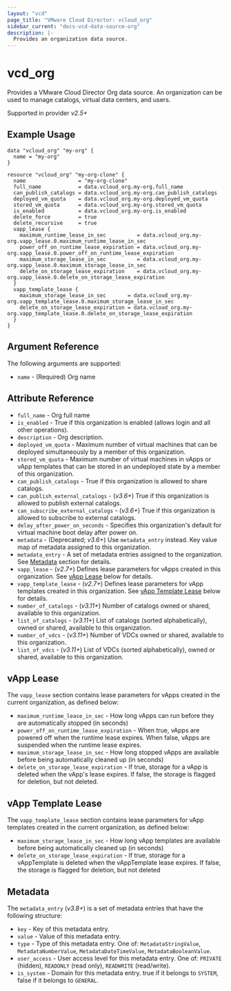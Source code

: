 ```yaml
---
layout: "vcd"
page_title: "VMware Cloud Director: vcloud_org"
sidebar_current: "docs-vcd-data-source-org"
description: |-
  Provides an organization data source.
---
```


# vcd\_org

Provides a VMware Cloud Director Org data source. An organization can be used to manage catalogs, virtual
data centers, and users.

Supported in provider *v2.5+*

## Example Usage

```hcl
data "vcloud_org" "my-org" {
  name = "my-org"
}

resource "vcloud_org" "my-org-clone" {
  name                 = "my-org-clone"
  full_name            = data.vcloud_org.my-org.full_name
  can_publish_catalogs = data.vcloud_org.my-org.can_publish_catalogs
  deployed_vm_quota    = data.vcloud_org.my-org.deployed_vm_quota
  stored_vm_quota      = data.vcloud_org.my-org.stored_vm_quota
  is_enabled           = data.vcloud_org.my-org.is_enabled
  delete_force         = true
  delete_recursive     = true
  vapp_lease {
    maximum_runtime_lease_in_sec          = data.vcloud_org.my-org.vapp_lease.0.maximum_runtime_lease_in_sec
    power_off_on_runtime_lease_expiration = data.vcloud_org.my-org.vapp_lease.0.power_off_on_runtime_lease_expiration
    maximum_storage_lease_in_sec          = data.vcloud_org.my-org.vapp_lease.0.maximum_storage_lease_in_sec
    delete_on_storage_lease_expiration    = data.vcloud_org.my-org.vapp_lease.0.delete_on_storage_lease_expiration
  }
  vapp_template_lease {
    maximum_storage_lease_in_sec       = data.vcloud_org.my-org.vapp_template_lease.0.maximum_storage_lease_in_sec
    delete_on_storage_lease_expiration = data.vcloud_org.my-org.vapp_template_lease.0.delete_on_storage_lease_expiration
  }
}

```

## Argument Reference

The following arguments are supported:

* `name` - (Required) Org name

## Attribute Reference

* `full_name` - Org full name
* `is_enabled` - True if this organization is enabled (allows login and all other operations).
* `description` - Org description.
* `deployed_vm_quota` - Maximum number of virtual machines that can be deployed simultaneously by a member of this organization.
* `stored_vm_quota` - Maximum number of virtual machines in vApps or vApp templates that can be stored in an undeployed state by a member of this organization.
* `can_publish_catalogs` - True if this organization is allowed to share catalogs.
* `can_publish_external_catalogs` - (*v3.6+*) True if this organization is allowed to publish external catalogs.
* `can_subscribe_external_catalogs` - (*v3.6+*) True if this organization is allowed to subscribe to external catalogs.
* `delay_after_power_on_seconds` - Specifies this organization's default for virtual machine boot delay after power on.
* `metadata` - (Deprecated; *v3.6+*) Use `metadata_entry` instead. Key value map of metadata assigned to this organization.
* `metadata_entry` - A set of metadata entries assigned to the organization. See [Metadata](#metadata) section for details.
* `vapp_lease` - (*v2.7+*) Defines lease parameters for vApps created in this organization. See [vApp Lease](#vapp-lease) below for details. 
* `vapp_template_lease` - (*v2.7+*) Defines lease parameters for vApp templates created in this organization. See [vApp Template Lease](#vapp-template-lease) below for details.
* `number_of_catalogs` - (*v3.11+*) Number of catalogs owned or shared, available to this organization.
* `list_of_catalogs` - (*v3.11+*) List of catalogs (sorted alphabetically), owned or shared, available to this organization.
* `number_of_vdcs` - (*v3.11+*) Number of VDCs owned or shared, available to this organization.
* `list_of_vdcs` - (*v3.11+*) List of VDCs (sorted alphabetically), owned or shared, available to this organization.

<a id="vapp-lease"></a>
## vApp Lease

The `vapp_lease` section contains lease parameters for vApps created in the current organization, as defined below:

* `maximum_runtime_lease_in_sec` - How long vApps can run before they are automatically stopped (in seconds)
* `power_off_on_runtime_lease_expiration` - When true, vApps are powered off when the runtime lease expires. When false, vApps are suspended when the runtime lease expires.
* `maximum_storage_lease_in_sec` - How long stopped vApps are available before being automatically cleaned up (in seconds)
* `delete_on_storage_lease_expiration` - If true, storage for a vApp is deleted when the vApp's lease expires. If false, the storage is flagged for deletion, but not deleted.

<a id="vapp-template-lease"></a>
## vApp Template Lease

The `vapp_template_lease` section contains lease parameters for vApp templates created in the current organization, as defined below:

* `maximum_storage_lease_in_sec` - How long vApp templates are available before being automatically cleaned up (in seconds)
* `delete_on_storage_lease_expiration` - If true, storage for a vAppTemplate is deleted when the vAppTemplate lease expires. If false, the storage is flagged for deletion, but not deleted

<a id="metadata"></a>
## Metadata

The `metadata_entry` (*v3.8+*) is a set of metadata entries that have the following structure:

* `key` - Key of this metadata entry.
* `value` - Value of this metadata entry.
* `type` - Type of this metadata entry. One of: `MetadataStringValue`, `MetadataNumberValue`, `MetadataDateTimeValue`, `MetadataBooleanValue`.
* `user_access` - User access level for this metadata entry. One of: `PRIVATE` (hidden), `READONLY` (read only), `READWRITE` (read/write).
* `is_system` - Domain for this metadata entry. true if it belongs to `SYSTEM`, false if it belongs to `GENERAL`.
